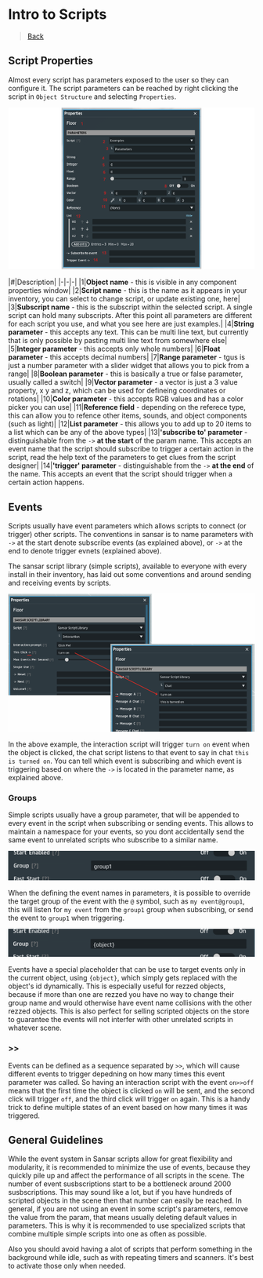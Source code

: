 # Intro to Scripts

> [Back](../README.md)

## Script Properties

Almost every script has parameters exposed to the user so they can configure it. The script parameters can be reached by right clicking the script in `Object Structure` and selecting `Properties`.

![parameters](../assets/parameters.png)

|#|Description|
|-|-|-|
|1|**Object name** - this is visible in any component properties window|
|2|**Script name** - this is the name as it appears in your inventory, you can select to change script, or update existing one, here|
|3|**Subscript name** - this is the subscript within the selected script. A single script can hold many subscripts. After this point all parameters are different for each script you use, and what you see here are just examples.|
|4|**String parameter** - this accepts any text. This can be multi line text, but currently that is only possible by pasting multi line text from somewhere else|
|5|**Integer parameter** - this accepts only whole numbers|
|6|**Float parameter** - this accepts decimal numbers|
|7|**Range parameter** - tgus is just a number parameter with a slider widget that allows you to pick from a range|
|8|**Boolean parameter** - this is basically a true or false parameter, usually called a switch|
|9|**Vector parameter** - a vector is just a 3 value property, x y and z, which can be used for defineing coordinates or rotations|
|10|**Color parameter** - this accepts RGB values and has a color picker you can use|
|11|**Reference field** - depending on the referece type, this can allow you to refence other items, sounds, and object components (such as light)|
|12|**List parameter** - this allows you to add up to 20 items to a list which can be any of the above types|
|13|**'subscribe to' parameter** - distinguishable from the `->` **at the start** of the param name. This accepts an event name that the script should subscribe to trigger a certain action in the script, read the help text of the parameters to get clues from the script designer|
|14|**'trigger' parameter** - distinguishable from the `->` **at the end** of the name. This accepts an event that the script should trigger when a certain action happens.

## Events

Scripts usually have event parameters which allows scripts to connect (or trigger) other scripts. The conventions in sansar is to name parameters with `->` at the start denote subscribe events (as explained above), or `->` at the end to denote trigger evnets (explained above).

The sansar script library (simple scripts), available to everyone with every install in their inventory, has laid out some conventions and around sending and receiving events by scripts.

![events](../assets/events.png)

In the above example, the interaction script will trigger `turn on` event when the object is clicked, the chat script listens to that event to say in chat `this is turned on`. You can tell which event is subscribing and which event is triggering based on where the `->` is located in the parameter name, as explained above.

### Groups

Simple scripts usually have a group parameter, that will be appended to every event in the script when subscribing or sending events. This allows to maintain a namespace for your events, so you dont accidentally send the same event to unrelated scripts who subscribe to a similar name.

![group1](../assets/group1.png)

When the defining the event names in parameters, it is possible to override the target group of the event with the `@` symbol, such as `my event@group1`, this will listen for `my event` from the `group1` group when subscribing, or send the event to `group1` when triggering.

![group-object](../assets/group-object.png)

Events have a special placeholder that can be use to target events only in the current object, using `{object}`, which simply gets replaced with the object's id dynamically. This is especially useful for rezzed objects, because if more than one are rezzed you have no way to change their group name and would otherwise have event name collisions with the other rezzed objects. This is also perfect for selling scripted objects on the store to guarantee the events will not interfer with other unrelated scripts in whatever scene.

### >>

Events can be defined as a sequence separated by `>>`, which will cause different events to trigger depedning on how many times this event parameter was called. So having an interaction script with the event `on>>off` means that the first time the object is clicked `on` will be sent, and the second click will trigger `off`, and the third click will trigger `on` again. This is a handy trick to define multiple states of an event based on how many times it was triggered.

## General Guidelines

While the event system in Sansar scripts allow for great flexibility and modularity, it is recommended to minimize the use of events, because they quickly pile up and affect the performance of all scripts in the scene. The number of event susbscriptions start to be a bottleneck around 2000 susbscriptions. This may sound like a lot, but if you have hundreds of scripted objects in the scene then that number can easily be reached. In general, if you are not using an event in some script's parameters, remove the value from the param, that means usually deleting default values in parameters. This is why it is recommended to use specialized scripts that combine multiple simple scripts into one as often as possible.

Also you should avoid having a alot of scripts that perform something in the background while idle, such as with repeating timers and scanners. It's best to activate those only when needed.
